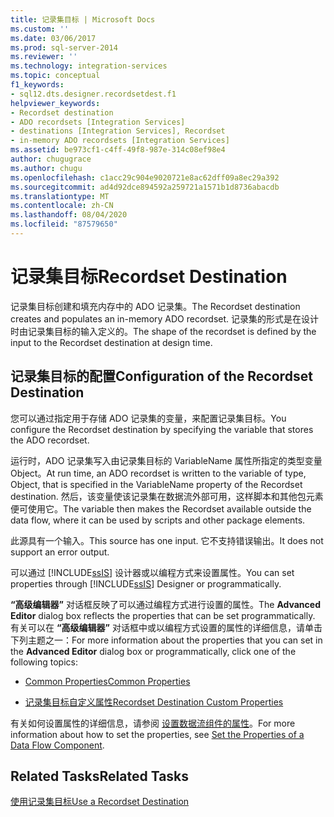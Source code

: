 ```yaml
---
title: 记录集目标 | Microsoft Docs
ms.custom: ''
ms.date: 03/06/2017
ms.prod: sql-server-2014
ms.reviewer: ''
ms.technology: integration-services
ms.topic: conceptual
f1_keywords:
- sql12.dts.designer.recordsetdest.f1
helpviewer_keywords:
- Recordset destination
- ADO recordsets [Integration Services]
- destinations [Integration Services], Recordset
- in-memory ADO recordsets [Integration Services]
ms.assetid: be973cf1-c4ff-49f8-987e-314c08ef98e4
author: chugugrace
ms.author: chugu
ms.openlocfilehash: c1acc29c904e9020721e8ac62dff09a8ec29a392
ms.sourcegitcommit: ad4d92dce894592a259721a1571b1d8736abacdb
ms.translationtype: MT
ms.contentlocale: zh-CN
ms.lasthandoff: 08/04/2020
ms.locfileid: "87579650"
---
```

# <a name="recordset-destination"></a><span data-ttu-id="7e0a3-102">记录集目标</span><span class="sxs-lookup"><span data-stu-id="7e0a3-102">Recordset Destination</span></span>
  <span data-ttu-id="7e0a3-103">记录集目标创建和填充内存中的 ADO 记录集。</span><span class="sxs-lookup"><span data-stu-id="7e0a3-103">The Recordset destination creates and populates an in-memory ADO recordset.</span></span> <span data-ttu-id="7e0a3-104">记录集的形式是在设计时由记录集目标的输入定义的。</span><span class="sxs-lookup"><span data-stu-id="7e0a3-104">The shape of the recordset is defined by the input to the Recordset destination at design time.</span></span>  
  
## <a name="configuration-of-the-recordset-destination"></a><span data-ttu-id="7e0a3-105">记录集目标的配置</span><span class="sxs-lookup"><span data-stu-id="7e0a3-105">Configuration of the Recordset Destination</span></span>  
 <span data-ttu-id="7e0a3-106">您可以通过指定用于存储 ADO 记录集的变量，来配置记录集目标。</span><span class="sxs-lookup"><span data-stu-id="7e0a3-106">You configure the Recordset destination by specifying the variable that stores the ADO recordset.</span></span>  
  
 <span data-ttu-id="7e0a3-107">运行时，ADO 记录集写入由记录集目标的 VariableName 属性所指定的类型变量 Object。</span><span class="sxs-lookup"><span data-stu-id="7e0a3-107">At run time, an ADO recordset is written to the variable of type, Object, that is specified in the VariableName property of the Recordset destination.</span></span> <span data-ttu-id="7e0a3-108">然后，该变量使该记录集在数据流外部可用，这样脚本和其他包元素便可使用它。</span><span class="sxs-lookup"><span data-stu-id="7e0a3-108">The variable then makes the Recordset available outside the data flow, where it can be used by scripts and other package elements.</span></span>  
  
 <span data-ttu-id="7e0a3-109">此源具有一个输入。</span><span class="sxs-lookup"><span data-stu-id="7e0a3-109">This source has one input.</span></span> <span data-ttu-id="7e0a3-110">它不支持错误输出。</span><span class="sxs-lookup"><span data-stu-id="7e0a3-110">It does not support an error output.</span></span>  
  
 <span data-ttu-id="7e0a3-111">可以通过 [!INCLUDE[ssIS](../../includes/ssis-md.md)] 设计器或以编程方式来设置属性。</span><span class="sxs-lookup"><span data-stu-id="7e0a3-111">You can set properties through [!INCLUDE[ssIS](../../includes/ssis-md.md)] Designer or programmatically.</span></span>  
  
 <span data-ttu-id="7e0a3-112">**“高级编辑器”** 对话框反映了可以通过编程方式进行设置的属性。</span><span class="sxs-lookup"><span data-stu-id="7e0a3-112">The **Advanced Editor** dialog box reflects the properties that can be set programmatically.</span></span> <span data-ttu-id="7e0a3-113">有关可以在 **“高级编辑器”** 对话框中或以编程方式设置的属性的详细信息，请单击下列主题之一：</span><span class="sxs-lookup"><span data-stu-id="7e0a3-113">For more information about the properties that you can set in the **Advanced Editor** dialog box or programmatically, click one of the following topics:</span></span>  
  
-   [<span data-ttu-id="7e0a3-114">Common Properties</span><span class="sxs-lookup"><span data-stu-id="7e0a3-114">Common Properties</span></span>](../common-properties.md)  
  
-   [<span data-ttu-id="7e0a3-115">记录集目标自定义属性</span><span class="sxs-lookup"><span data-stu-id="7e0a3-115">Recordset Destination Custom Properties</span></span>](recordset-destination-custom-properties.md)  
  
 <span data-ttu-id="7e0a3-116">有关如何设置属性的详细信息，请参阅 [设置数据流组件的属性](set-the-properties-of-a-data-flow-component.md)。</span><span class="sxs-lookup"><span data-stu-id="7e0a3-116">For more information about how to set the properties, see [Set the Properties of a Data Flow Component](set-the-properties-of-a-data-flow-component.md).</span></span>  
  
## <a name="related-tasks"></a><span data-ttu-id="7e0a3-117">Related Tasks</span><span class="sxs-lookup"><span data-stu-id="7e0a3-117">Related Tasks</span></span>  
 [<span data-ttu-id="7e0a3-118">使用记录集目标</span><span class="sxs-lookup"><span data-stu-id="7e0a3-118">Use a Recordset Destination</span></span>](recordset-destination.md)  
  
  
